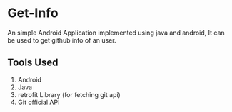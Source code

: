 # Get-Info
An simple Android Application implemented using java and android, It can be used to get github info of an user. 
## Tools Used
1. Android
2. Java
3. retrofit Library (for fetching git api)
4. Git official API
